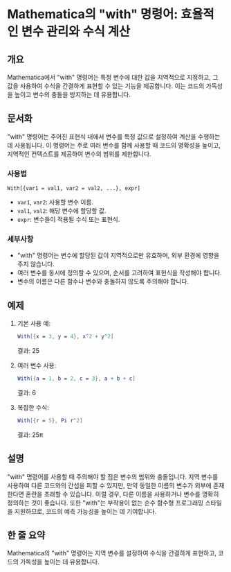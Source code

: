 <!--
Meta Description: # Mathematica의 "with" 명령어: 효율적인 변수 관리와 수식 계산 ## 개요 Mathematica에서 "with" 명령어는 특정 변수에 대한 값을 지역적으로 지정하고, 그 값을 사용하여 수식을 간결하게 표현할 수 있는 기능을 제공합니다. 이는 코드의 가독...
Meta Keywords: 변수를, 명령어는, 코드의, 변수의, 변수에
-->

# Mathematica의 "with" 명령어: 효율적인 변수 관리와 수식 계산

## 개요
Mathematica에서 "with" 명령어는 특정 변수에 대한 값을 지역적으로 지정하고, 그 값을 사용하여 수식을 간결하게 표현할 수 있는 기능을 제공합니다. 이는 코드의 가독성을 높이고 변수의 충돌을 방지하는 데 유용합니다.

## 문서화
"with" 명령어는 주어진 표현식 내에서 변수를 특정 값으로 설정하여 계산을 수행하는 데 사용됩니다. 이 명령어는 주로 여러 변수를 함께 사용할 때 코드의 명확성을 높이고, 지역적인 컨텍스트를 제공하여 변수의 범위를 제한합니다.

### 사용법
`With[{var1 = val1, var2 = val2, ...}, expr]`

- `var1`, `var2`: 사용할 변수 이름.
- `val1`, `val2`: 해당 변수에 할당할 값.
- `expr`: 변수들이 적용될 수식 또는 표현식.

### 세부사항
- "with" 명령어는 변수에 할당된 값이 지역적으로만 유효하며, 외부 환경에 영향을 주지 않습니다.
- 여러 변수를 동시에 정의할 수 있으며, 순서를 고려하여 표현식을 작성해야 합니다.
- 변수의 이름은 다른 함수나 변수와 충돌하지 않도록 주의해야 합니다.

## 예제
1. 기본 사용 예:
   ```mathematica
   With[{x = 3, y = 4}, x^2 + y^2]
   ```
   결과: 25

2. 여러 변수 사용:
   ```mathematica
   With[{a = 1, b = 2, c = 3}, a + b + c]
   ```
   결과: 6

3. 복잡한 수식:
   ```mathematica
   With[{r = 5}, Pi r^2]
   ```
   결과: 25π

## 설명
"with" 명령어를 사용할 때 주의해야 할 점은 변수의 범위와 충돌입니다. 지역 변수를 사용하여 다른 코드와의 간섭을 피할 수 있지만, 만약 동일한 이름의 변수가 외부에 존재한다면 혼란을 초래할 수 있습니다. 이럴 경우, 다른 이름을 사용하거나 변수를 명확히 정의하는 것이 좋습니다. 또한 "with"는 부작용이 없는 순수 함수형 프로그래밍 스타일을 지원하므로, 코드의 예측 가능성을 높이는 데 기여합니다.

## 한 줄 요약
Mathematica의 "with" 명령어는 지역 변수를 설정하여 수식을 간결하게 표현하고, 코드의 가독성을 높이는 데 유용합니다.